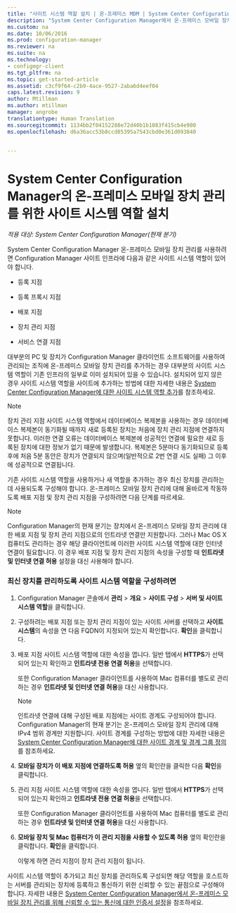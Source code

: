 ```yaml
---
title: "사이트 시스템 역할 설치 | 온-프레미스 MDM | System Center Configuration Manager"
description: "System Center Configuration Manager에서 온-프레미스 모바일 장치 관리를 위한 사이트 시스템 역할을 설치합니다."
ms.custom: na
ms.date: 10/06/2016
ms.prod: configuration-manager
ms.reviewer: na
ms.suite: na
ms.technology:
- configmgr-client
ms.tgt_pltfrm: na
ms.topic: get-started-article
ms.assetid: c3cf9f64-c2b9-4ace-9527-2aba6d4eef04
caps.latest.revision: 9
author: Mtillman
ms.author: mtillman
manager: angrobe
translationtype: Human Translation
ms.sourcegitcommit: 1134bb2f04152288e72d40b1b1083f415cb4e900
ms.openlocfilehash: d6a36acc53b8ccd85395a7543cbd0e361d093840


---
```

# <a name="install-site-system-roles-for-on-premises-mobile-device-management-in-system-center-configuration-manager"></a>System Center Configuration Manager의 온-프레미스 모바일 장치 관리를 위한 사이트 시스템 역할 설치

*적용 대상: System Center Configuration Manager(현재 분기)*

System Center Configuration Manager 온\-프레미스 모바일 장치 관리를 사용하려면 Configuration Manager 사이트 인프라에 다음과 같은 사이트 시스템 역할이 있어야 합니다.  

-   등록 지점  

-   등록 프록시 지점  

-   배포 지점  

-   장치 관리 지점  

-   서비스 연결 지점  

 대부분의 PC 및 장치가 Configuration Manager 클라이언트 소프트웨어를 사용하여 관리되는 조직에 온\-프레미스 모바일 장치 관리를 추가하는 경우 대부분의 사이트 시스템 역할이 기존 인프라의 일부로 이미 설치되어 있을 수 있습니다. 설치되어 있지 않은 경우 사이트 시스템 역할을 사이트에 추가하는 방법에 대한 자세한 내용은 [System Center Configuration Manager에 대한 사이트 시스템 역할 추가](../../core/servers/deploy/configure/add-site-system-roles.md)를 참조하세요.  

> [!NOTE]  
>  장치 관리 지점 사이트 시스템 역할에서 데이터베이스 복제본을 사용하는 경우 데이터베이스 복제본이 동기화될 때까지 새로 등록된 장치는 처음에 장치 관리 지점에 연결하지 못합니다. 이러한 연결 오류는 데이터베이스 복제본에 성공적인 연결에 필요한 새로 등록된 장치에 대한 정보가 없기 때문에 발생합니다. 복제본은 5분마다 동기화되므로 등록 후에 처음 5분 동안은 장치가 연결되지 않으며(일반적으로 2번 연결 시도 실패) 그 이후에 성공적으로 연결됩니다.  

 기존 사이트 시스템 역할을 사용하거나 새 역할을 추가하는 경우 최신 장치를 관리하는 데 사용되도록 구성해야 합니다. 온\-프레미스 모바일 장치 관리에 대해 올바르게 작동하도록 배포 지점 및 장치 관리 지점을 구성하려면 다음 단계를 따르세요.  

> [!NOTE]  
>  Configuration Manager의 현재 분기는 장치에서 온\-프레미스 모바일 장치 관리에 대한 배포 지점 및 장치 관리 지점으로의 인트라넷 연결만 지원합니다. 그러나 Mac OS X 컴퓨터도 관리하는 경우 해당 클라이언트에 이러한 사이트 시스템 역할에 대한 인터넷 연결이 필요합니다. 이 경우 배포 지점 및 장치 관리 지점의 속성을 구성할 때 **인트라넷 및 인터넷 연결 허용** 설정을 대신 사용해야 합니다.  

### <a name="to-configure-site-system-roles-to-manage-modern-devices"></a>최신 장치를 관리하도록 사이트 시스템 역할을 구성하려면  

1.  Configuration Manager 콘솔에서 **관리** > **개요** > **사이트 구성** > **서버 및 사이트 시스템 역할**을 클릭합니다.  

2.  구성하려는 배포 지점 또는 장치 관리 지점이 있는 사이트 서버를 선택하고 **사이트 시스템**의 속성을 연 다음 FQDN이 지정되어 있는지 확인합니다. **확인**을 클릭합니다.  

3.  배포 지점 사이트 시스템 역할에 대한 속성을 엽니다. 일반 탭에서 **HTTPS**가 선택되어 있는지 확인하고 **인트라넷 전용 연결 허용**을 선택합니다.  

     또한 Configuration Manager 클라이언트를 사용하여 Mac 컴퓨터를 별도로 관리하는 경우 **인트라넷 및 인터넷 연결 허용**을 대신 사용합니다.  

    > [!NOTE]  
    >  인트라넷 연결에 대해 구성된 배포 지점에는 사이트 경계도 구성되어야 합니다. Configuration Manager의 현재 분기는 온\-프레미스 모바일 장치 관리에 대해 IPv4 범위 경계만 지원합니다. 사이트 경계를 구성하는 방법에 대한 자세한 내용은 [System Center Configuration Manager에 대한 사이트 경계 및 경계 그룹 정의](../../core/servers/deploy/configure/define-site-boundaries-and-boundary-groups.md)를 참조하세요.  

4.  **모바일 장치가 이 배포 지점에 연결하도록 허용** 옆의 확인란을 클릭한 다음 **확인**을 클릭합니다.  

5.  관리 지점 사이트 시스템 역할에 대한 속성을 엽니다. 일반 탭에서 **HTTPS**가 선택되어 있는지 확인하고 **인트라넷 전용 연결 허용**을 선택합니다.  

     또한 Configuration Manager 클라이언트를 사용하여 Mac 컴퓨터를 별도로 관리하는 경우 **인트라넷 및 인터넷 연결 허용**을 대신 사용합니다.  

6.  **모바일 장치 및 Mac 컴퓨터가 이 관리 지점을 사용할 수 있도록 허용** 옆의 확인란을 클릭합니다. **확인**을 클릭합니다.  

     이렇게 하면 관리 지점이 장치 관리 지점이 됩니다.  

 사이트 시스템 역할이 추가되고 최신 장치를 관리하도록 구성되면 해당 역할을 호스트하는 서버를 관리되는 장치에 등록하고 통신하기 위한 신뢰할 수 있는 끝점으로 구성해야 합니다. 자세한 내용은 [System Center Configuration Manager에서 온-프레미스 모바일 장치 관리를 위해 신뢰할 수 있는 통신에 대한 인증서 설정](../../mdm/get-started/set-up-certificates-on-premises-mdm.md)을 참조하세요.  



<!--HONumber=Nov16_HO1-->


